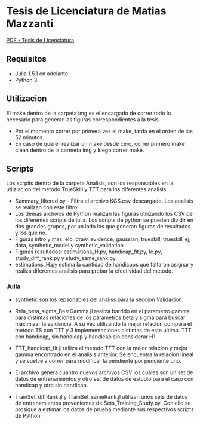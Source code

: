 # Tesis de Licenciatura de Matias Mazzanti


[PDF - Tesis de Licenciatura](https://github.com/mmazz/Analisis_go/blob/master/tesis/main.pdf)

## Requisitos
- Julia 1.5.1 en adelante
- Python 3

## Utilizacion
El make dentro de la carpeta img es el encargado de correr todo lo necesario para generar las figuras correspondientes a la tesis.
- Por el momento correr por primera vez el make, tarda en el orden de los 52 minutos.
- En caso de querer realizar un make desde cero, correr primero make clean dentro de la carmeta img y luego correr make.

## Scripts
Los scrpits dentro de la carpeta Analisis, son los responsables en la utilziacion del metodo
TrueSkill y TTT para los diferentes analisis.

- Summary_filtered.py - Filtra el archivo KGS.csv descargado. Los analisis se realizan con este filtro.
- Los demas archivos de Python realizan las figuras utilizando los CSV de los diferentes scripts de julia.
Los scripts de python se pueden dividir en dos grandes grupos, por un  lado los que generan figuras de resultados y los que no.
- Figuras intro y mas: elo, draw, evidence, gaussian, trueskill, trueskill_ej, data, synthetic_model y synthetic_validation
- Figuras resultados: estimations_H.py, handicap_fit.py, lc.py, study_diff_rank.py y study_same_rank.py.
- estimations_H.py estima la cantidad de handicaps que faltaron asignar y realiza diferentes analisis para probar la efectividad del metodo.

### Julia
- synthetic son los repsonables del analiss para la seccion Validacion.
- Rela_beta_sigma_BestGamma.jl realiza barrido en el parametro gamma para distintas relaciones de los parametros beta y sigma para buscar maximizar la evidencia. A su vez utilizando la mejor relacion compara el metodo TS con TTT y 3 implementaciones distintas de este ultimo. TTT con handicap, sin handicap y handicap sin considerar H1.
- TTT_handicap_fit.jl utiliza el metodo TTT con la mejor relacion y mejor gamma encontrado en el analisis anterior. Se encuentra la relacion lineal y se vuelve a correr para modificar la pendiente por pendiente uno.

- El archivo  genera cuantro nuevos archivos CSV los cuales son un set de datos de entrenamientos y otro set de datos de estudio para el caso con handicap y otro
sin handicap.
- TrainSet_diffRank.jl y  TrainSet_sameRank.jl utilizan unos sets de datos de entrenamientos provenientes de Sets_Training_Study.py. Con ello se prosigue a estimar los datos de prueba mediante sus respectivos scripts de Python.
